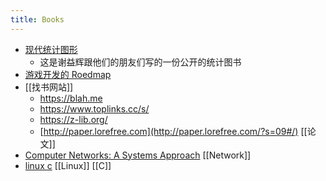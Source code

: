 ```yaml
---
title: Books
---
```


- [现代统计图形](https://bookdown.org/xiangyun/msg/)
	- 这是谢益辉跟他们的朋友们写的一份公开的统计图书
- [游戏开发的 Roedmap](https://miloyip.github.io/game-programmer/game-programmer-zh-cn.pdf)
- [[找书网站]]
	- https://blah.me
	- https://www.toplinks.cc/s/
	- https://z-lib.org/
	- [http://paper.lorefree.com](http://paper.lorefree.com/?s=09#/) [[论文]]
- [Computer Networks: A Systems Approach](https://book.systemsapproach.org/index.html#) [[Network]]
- [linux c](https://akaedu.github.io/book/index.html) [[Linux]] [[C]]